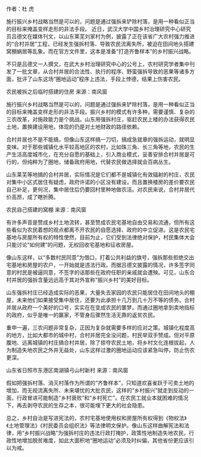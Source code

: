 作者：杜 虎

施行振兴乡村战略当然是可以的，问题是通过强拆来铲除村落，是用一种看似正当的目标来掩盖变样走形的非法手段。 近日，武汉大学中国乡村治理研究中心研究员吕德文在媒体刊文，以山东莱芜刘家村为例，披露了正在该省广大农村强力推进的“合村并居”工程，已经发生强拆村落、导致农民流离失所，被迫在田间地头搭建窝棚蜗居等乱象。而在官方文件里，这本是准备“打造齐鲁样本”的乡村振兴战略。

不只是吕德文一人撰文，在武大乡村治理研究中心的公号上，农村研究学者集中刊发了一批文章，从合村并居的合法性、执行的程序、野蛮强拆导致的恶果等诸多方面，批评了山东这场“圈地运动”程序上违法，手段上悖德，结果上伤害农民。

农民被拆之后临时搭建的住房 来源：南风窗

施行振兴乡村战略当然是可以的，问题是通过强拆来铲除村落，是用一种看似正当的目标来掩盖变样走形的非法手段。振兴乡村的模式有许多种，需要谨慎、复杂的三农改革，对施政能力是个挑战。山东用强拆村庄，驱赶农民上楼的办法获得农民土地，置换建设用地，体现的仍是对土地财政的路径依赖。

合村并居也不是不能搞，但像山东这样搞一刀切，搞成急就章的强拆运动，就明显变味。对于那些城镇化水平较高地区的农村，比如珠三角、长三角等地，农民的生产生活高度城市化，在充分自愿的基础上，引入商业模式，妥善安排合村并居是可行的，但纯粹为了圈地，储备政府用地，代替农民做选择就会百病丛生。

山东莱芜等地搞的合村并居，实际情况是它们都不是城镇化有效辐射的村庄，农民对集中小区式居住有疑虑，政府许诺的小区没有建设，而且置换楼房的差价要农民自己补足，更何况，集中居住后仍要回村里种地做农活。对农民来说，合村并居代价高昂，成了瞎折腾。

农民自己搭建的窝棚 来源：南风窗

有许多声音是赞成乡村土地流转，甚至赞成农民宅基地自由交易和流通，但所有这些看似为农民着想的观点都离不开农民的自愿选择、政府的中立促进。这是农民宅基地与房屋所有权的特性使然，目前为止，它们受到法律绝对保护，村民集体大会只能讨论“如何建”的问题，无权回收宅基地和征收房屋。

像山东这样，以“多数村民同意”为借口，打着公共利益的旗号，强拆那些拒绝交出宅基地和房屋的农户，一开始就是违法行政。而据吕德文披露的情况，许多签字同意的村民是被逼同意，不签字的话那些在政府任职的亲戚就会遭殃。可见，山东合村并居的强拆含量远远高于其对外宣称“振兴乡村”的美好目标。

山东强拆村庄已经造成实际的恶果，大量失去家园的农民只能居住在田间地头的棚屋，未来他们如果接受集中居住，还要为此承担十几万到几十万不等的债务。合村并居从政府一个美好的口号，实实在在变成农民的噩梦。而通过圈地拿到卖地指标的政府，似乎是唯一的赢家，不管身后骤然生活无靠的返贫农民。

重申一遍，三农问题非常复杂，正因为复杂就需要多样的应对之策。城镇化程度高的地方，比如大都市的城中村，合村并居完全没问题，村民举双手赞成。但对平原腹地、远离城镇的村庄搞合村并居，除了掠夺农民土地，将乡村文化连根拔起，人为制造失地农民之外并无益处，山东这样过激的圈地运动应该紧急叫停，防止伤农更深。

山东省日照市东港区南湖镇弓山村新村 来源：南风窗

假如把强拆村落、消灭村落作为所谓的“齐鲁样本”，只知道欢喜雀跃于可卖土地的增加，而无视流离失所、未来堪忧的大批农民，这样的“乡村振兴”就走到反动的一面，行政冒进可能制造“乡村衰败”和“乡村死亡”。在农民工就业本就困难的情况下，再去剥夺农民的生存之本，很可能埋下更大的社会隐患。

总之，乡村自治是写进宪法的，农村宅基地使用权和房屋所有权得到《物权法》《土地管理法》《村民委员会组织法》等法律明文保护。像山东这样曲解宪法和法律，用“乡村振兴战略”为强拆村庄的违法行政打掩护，政策性地制造失地农民，行政性地增加脱贫难度，如此大面积地“圈地运动”必须及时纠偏，其他省份更应该引以为戒。 
